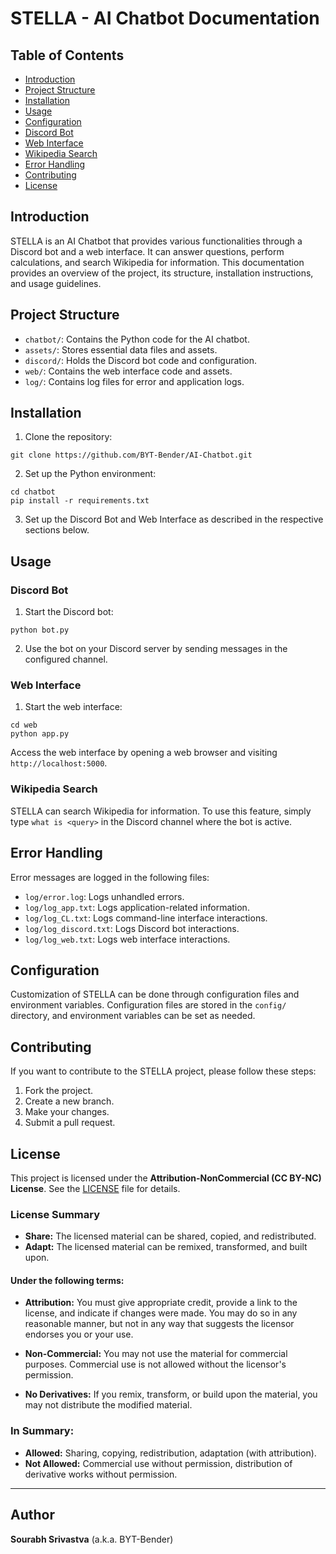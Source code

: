 # STELLA - AI Chatbot Documentation
 
 ## Table of Contents

 - [Introduction](#introduction)
 - [Project Structure](#project-structure)
 - [Installation](#installation)
 - [Usage](#usage)
 - [Configuration](#configuration)
 - [Discord Bot](#discord-bot)
 - [Web Interface](#web-interface)
 - [Wikipedia Search](#wikipedia-search)
 - [Error Handling](#error-handling)
 - [Contributing](#contributing)
 - [License](#license)

 ## Introduction
 
STELLA is an AI Chatbot that provides various functionalities through a Discord bot and a web interface. It can answer questions, perform calculations, and search Wikipedia for information. This documentation provides an overview of the project, its structure, installation instructions, and usage guidelines.

 ## Project Structure

 - `chatbot/`: Contains the Python code for the AI chatbot.
 - `assets/`: Stores essential data files and assets.
 - `discord/`: Holds the Discord bot code and configuration.
 - `web/`: Contains the web interface code and assets.
 - `log/`: Contains log files for error and application logs.

 ## Installation
 
1. Clone the repository:

```Shell
git clone https://github.com/BYT-Bender/AI-Chatbot.git
```

2. Set up the Python environment:

```Shell
cd chatbot
pip install -r requirements.txt
```

3. Set up the Discord Bot and Web Interface as described in the respective sections below.

 ## Usage
 
 ### Discord Bot
 
1. Start the Discord bot:

```Shell
python bot.py
```

2. Use the bot on your Discord server by sending messages in the configured channel.

 ### Web Interface
 
1. Start the web interface:

```Shell
cd web
python app.py
```

Access the web interface by opening a web browser and visiting `http://localhost:5000`.

 ### Wikipedia Search
 
STELLA can search Wikipedia for information. To use this feature, simply type `what is <query>` in the Discord channel where the bot is active.

## Error Handling

Error messages are logged in the following files:

 - `log/error.log`: Logs unhandled errors.
 - `log/log_app.txt`: Logs application-related information.
 - `log/log_CL.txt`: Logs command-line interface interactions.
 - `log/log_discord.txt`: Logs Discord bot interactions.
 - `log/log_web.txt`: Logs web interface interactions.

 ## Configuration
 
Customization of STELLA can be done through configuration files and environment variables. Configuration files are stored in the `config/` directory, and environment variables can be set as needed.

 ## Contributing

If you want to contribute to the STELLA project, please follow these steps:

1. Fork the project.
2. Create a new branch.
3. Make your changes.
4. Submit a pull request.

 ## License
 
This project is licensed under the **Attribution-NonCommercial (CC BY-NC) License**. See the [LICENSE](https://creativecommons.org/licenses/by-nc/4.0/) file for details.

### License Summary

- **Share:** The licensed material can be shared, copied, and redistributed.
- **Adapt:** The licensed material can be remixed, transformed, and built upon.

#### Under the following terms:

- **Attribution:** You must give appropriate credit, provide a link to the license, and indicate if changes were made. You may do so in any reasonable manner, but not in any way that suggests the licensor endorses you or your use.

- **Non-Commercial:** You may not use the material for commercial purposes. Commercial use is not allowed without the licensor's permission.

- **No Derivatives:** If you remix, transform, or build upon the material, you may not distribute the modified material.

### In Summary:

- **Allowed:** Sharing, copying, redistribution, adaptation (with attribution).
- **Not Allowed:** Commercial use without permission, distribution of derivative works without permission.

---

## Author

**Sourabh Srivastva** (a.k.a. BYT-Bender)
